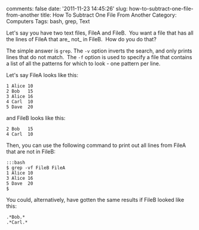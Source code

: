 comments: false
date: '2011-11-23 14:45:26'
slug: how-to-subtract-one-file-from-another
title: How To Subtract One File From Another
Category: Computers
Tags: bash, grep, Text

Let's say you have two text files, FileA and FileB.  You want a file that has
all the lines of FileA that are_ not_ in FileB.  How do you do that?

The simple answer is ```grep```. The ```-v``` option inverts the search, and only prints
lines that do not match.  The ```-f``` option is used to specify a file that
contains a list of all the patterns for which to look - one pattern per line.
<!-- more -->

Let's say FileA looks like this:

    1 Alice 10
    2 Bob   15
    3 Alice 16
    4 Carl  10
    5 Dave  20

and FileB looks like this:

    
    
    2 Bob   15
    4 Carl  10

  
Then, you can use the following command to print out all lines from FileA that
are not in FileB:

    :::bash
    $ grep -vf FileB FileA
    1 Alice 10
    3 Alice 16
    5 Dave  20
    $ 
  
You could, alternatively, have gotten the same results if FileB looked like
this:

    .*Bob.*
    .*Carl.*
